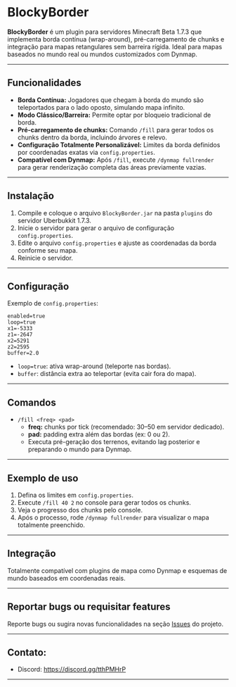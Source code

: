 # BlockyBorder

**BlockyBorder** é um plugin para servidores Minecraft Beta 1.7.3 que implementa borda contínua (wrap-around), pré-carregamento de chunks e integração para mapas retangulares sem barreira rígida. Ideal para mapas baseados no mundo real ou mundos customizados com Dynmap.

---

## Funcionalidades

- **Borda Contínua:** Jogadores que chegam à borda do mundo são teleportados para o lado oposto, simulando mapa infinito.
- **Modo Clássico/Barreira:** Permite optar por bloqueio tradicional de borda.
- **Pré-carregamento de chunks:** Comando `/fill` para gerar todos os chunks dentro da borda, incluindo árvores e relevo.
- **Configuração Totalmente Personalizável:** Limites da borda definidos por coordenadas exatas via `config.properties`.
- **Compatível com Dynmap:** Após `/fill`, execute `/dynmap fullrender` para gerar renderização completa das áreas previamente vazias.

---

## Instalação

1. Compile e coloque o arquivo `BlockyBorder.jar` na pasta `plugins` do servidor Uberbukkit 1.7.3.
2. Inicie o servidor para gerar o arquivo de configuração `config.properties`.
3. Edite o arquivo `config.properties` e ajuste as coordenadas da borda conforme seu mapa.
4. Reinicie o servidor.

---

## Configuração

Exemplo de `config.properties`:
```
enabled=true
loop=true
x1=-5333
z1=-2647
x2=5291
z2=2595
buffer=2.0
```

- `loop=true`: ativa wrap-around (teleporte nas bordas).
- `buffer`: distância extra ao teleportar (evita cair fora do mapa).

---

## Comandos

- `/fill <freq> <pad>`
  - **freq:** chunks por tick (recomendado: 30–50 em servidor dedicado).
  - **pad:** padding extra além das bordas (ex: 0 ou 2).
  - Executa pré-geração dos terrenos, evitando lag posterior e preparando o mundo para Dynmap.

---

## Exemplo de uso

1. Defina os limites em `config.properties`.
2. Execute `/fill 40 2` no console para gerar todos os chunks.
3. Veja o progresso dos chunks pelo console.
4. Após o processo, rode `/dynmap fullrender` para visualizar o mapa totalmente preenchido.

---

## Integração

Totalmente compatível com plugins de mapa como Dynmap e esquemas de mundo baseados em coordenadas reais.

---

## Reportar bugs ou requisitar features
Reporte bugs ou sugira novas funcionalidades na seção [Issues](https://github.com/andradecore/BlockyBorder/issues) do projeto.

---

## Contato:
- Discord: https://discord.gg/tthPMHrP

---
